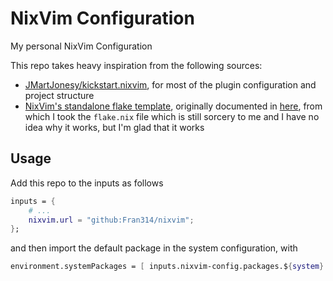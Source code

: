 # NixVim Configuration

My personal NixVim Configuration

This repo takes heavy inspiration from the following sources:

- [JMartJonesy/kickstart.nixvim](https://github.com/JMartJonesy/kickstart.nixvim),
  for most of the plugin configuration and project structure
- [NixVim's standalone flake template](https://github.com/nix-community/nixvim/blob/main/templates/simple/flake.nix),
  originally documented in
  [here](https://nix-community.github.io/nixvim/user-guide/install.html), from
  which I took the `flake.nix` file which is still sorcery to me and I have no
  idea why it works, but I'm glad that it works

## Usage

Add this repo to the inputs as follows

```nix
inputs = {
    # ...
    nixvim.url = "github:Fran314/nixvim";
};
```

and then import the default package in the system configuration, with

```nix
environment.systemPackages = [ inputs.nixvim-config.packages.${system}.default ];
```
